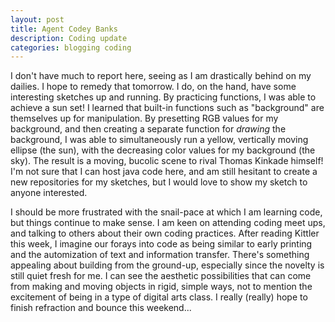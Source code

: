 ```yaml
---
layout: post
title: Agent Codey Banks
description: Coding update
categories: blogging coding
---
```

I don't have much to report here, seeing as I am drastically behind on my dailies. I hope to remedy that tomorrow. I do, on the hand, have some interesting sketches up and running. By practicing functions, I was able to achieve a sun set! I learned that built-in functions such as "background" are themselves up for manipulation. By presetting RGB values for my background, and then creating a separate function for *drawing* the background, I was able to simultaneously run a yellow, vertically moving ellipse (the sun), with the decreasing color values for my background (the sky). The result is a moving, bucolic scene to rival Thomas Kinkade himself! I'm not sure that I can host java code here, and am still hesitant to create a new repositories for my sketches, but I would love to show my sketch to anyone interested.

I should be more frustrated with the snail-pace at which I am learning code, but things continue to make sense. I am keen on attending coding meet ups, and talking to others about their own coding practices. After reading Kittler this week, I imagine our forays into code as being similar to early printing and the automization of text and information transfer. There's something appealing about building from the ground-up, especially since the novelty is still quiet fresh for me. I can see the aesthetic possibilities that can come from making and moving objects in rigid, simple ways, not to mention the excitement of being in a type of digital arts class. I really (really) hope to finish refraction and bounce this weekend...
